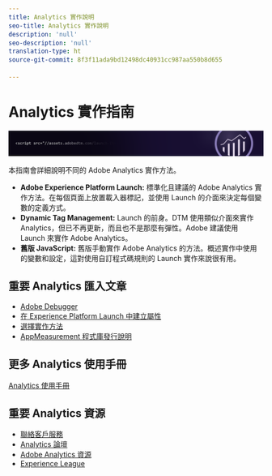 ```yaml
---
title: Analytics 實作說明
seo-title: Analytics 實作說明
description: 'null'
seo-description: 'null'
translation-type: ht
source-git-commit: 8f3f11ada9bd12498dc40931cc987aa550b8d655

---
```



# Analytics 實作指南

![橫幅](../../assets/doc_banner_implement.png)

本指南會詳細說明不同的 Adobe Analytics 實作方法。

* **Adobe Experience Platform Launch:** 標準化且建議的 Adobe Analytics 實作方法。在每個頁面上放置載入器標記，並使用 Launch 的介面來決定每個變數的定義方式。
* **Dynamic Tag Management:** Launch 的前身。DTM 使用類似介面來實作 Analytics，但已不再更新，而且也不是那麼有彈性。Adobe 建議使用 Launch 來實作 Adobe Analytics。
* **舊版 JavaScript:** 舊版手動實作 Adobe Analytics 的方法。概述實作中使用的變數和設定，這對使用自訂程式碼規則的 Launch 實作來說很有用。

## 重要 Analytics 匯入文章

* [Adobe Debugger](impl-testing/debugger.md)
* [在 Experience Platform Launch 中建立屬性](implement-with-launch/create-analytics-property.md)
* [選擇實作方法](c-implementation-methods/choose-implementation-method.md)
* [AppMeasurement 程式庫發行說明](appmeasurement-release-notes/appmeasurement-release-notes.md)

## 更多 Analytics 使用手冊

[Analytics 使用手冊](/help/landing/home.md)

## 重要 Analytics 資源

* [聯絡客戶服務](https://helpx.adobe.com/tw/contact/enterprise-support.ec.html)
* [Analytics 論壇](https://forums.adobe.com/experience-cloud/analytics-cloud/analytics)
* [Adobe Analytics 資源](https://forums.adobe.com/message/10660755)
* [Experience League](https://landing.adobe.com/experience-league/)

